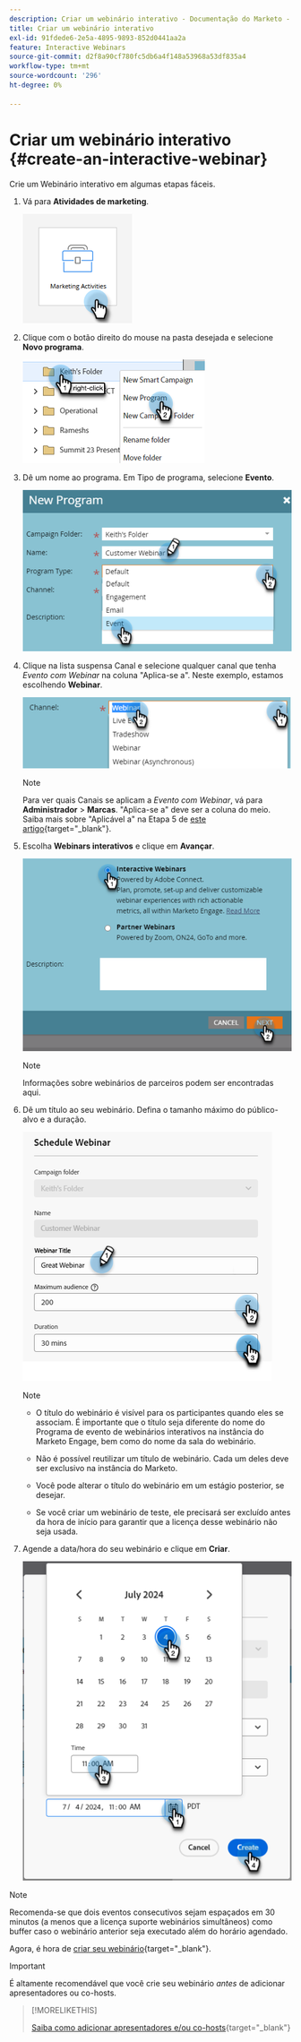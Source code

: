 ```yaml
---
description: Criar um webinário interativo - Documentação do Marketo - Documentação do produto
title: Criar um webinário interativo
exl-id: 91fdede6-2e5a-4895-9893-852d0441aa2a
feature: Interactive Webinars
source-git-commit: d2f8a90cf780fc5db6a4f148a53968a53df835a4
workflow-type: tm+mt
source-wordcount: '296'
ht-degree: 0%

---
```


# Criar um webinário interativo {#create-an-interactive-webinar}

Crie um Webinário interativo em algumas etapas fáceis.

1. Vá para **Atividades de marketing**.

   ![](assets/create-an-interactive-webinar-1.png)

1. Clique com o botão direito do mouse na pasta desejada e selecione **Novo programa**.

   ![](assets/create-an-interactive-webinar-2.png)

1. Dê um nome ao programa. Em Tipo de programa, selecione **Evento**.

   ![](assets/create-an-interactive-webinar-3.png)

1. Clique na lista suspensa Canal e selecione qualquer canal que tenha _Evento com Webinar_ na coluna &quot;Aplica-se a&quot;. Neste exemplo, estamos escolhendo **Webinar**.

   ![](assets/create-an-interactive-webinar-4.png)

   >[!NOTE]
   >
   >Para ver quais Canais se aplicam a _Evento com Webinar_, vá para **Administrador** > **Marcas**. &quot;Aplica-se a&quot; deve ser a coluna do meio. Saiba mais sobre &quot;Aplicável a&quot; na Etapa 5 de [este artigo](/help/marketo/product-docs/administration/tags/create-a-program-channel.md){target="_blank"}.

1. Escolha **Webinars interativos** e clique em **Avançar**.

   ![](assets/create-an-interactive-webinar-5.png)

   >[!NOTE]
   >
   >Informações sobre webinários de parceiros podem ser encontradas aqui.

1. Dê um título ao seu webinário. Defina o tamanho máximo do público-alvo e a duração.

   ![](assets/create-an-interactive-webinar-6.png)

   >[!NOTE]
   >
   >* O título do webinário é visível para os participantes quando eles se associam. É importante que o título seja diferente do nome do Programa de evento de webinários interativos na instância do Marketo Engage, bem como do nome da sala do webinário.
   >
   >* Não é possível reutilizar um título de webinário. Cada um deles deve ser exclusivo na instância do Marketo.
   >
   >* Você pode alterar o título do webinário em um estágio posterior, se desejar.
   >
   >* Se você criar um webinário de teste, ele precisará ser excluído antes da hora de início para garantir que a licença desse webinário não seja usada.

1. Agende a data/hora do seu webinário e clique em **Criar**.

   ![](assets/create-an-interactive-webinar-7.png)

>[!NOTE]
>
>Recomenda-se que dois eventos consecutivos sejam espaçados em 30 minutos (a menos que a licença suporte webinários simultâneos) como buffer caso o webinário anterior seja executado além do horário agendado.

Agora, é hora de [criar seu webinário](/help/marketo/product-docs/demand-generation/events/interactive-webinars/designing-interactive-webinars.md){target="_blank"}.

>[!IMPORTANT]
>
>É altamente recomendável que você crie seu webinário _antes_ de adicionar apresentadores ou co-hosts.

>[!MORELIKETHIS]
>
>[Saiba como adicionar apresentadores e/ou co-hosts](/help/marketo/product-docs/demand-generation/events/interactive-webinars/add-a-webinar-team.md){target="_blank"}
